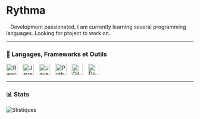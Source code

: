 # Rythma
**` `**
Development passionated, I am currently learning several programming languages. Looking for project to work on.




   ---

### 🧰 Langages, Frameworks et Outils

<p align="left">
   <img src="https://cdn.jsdelivr.net/gh/devicons/devicon/icons/react/react-original.svg" alt="React" width="30px" style="padding-right:10px;" />
   <img src="https://cdn.jsdelivr.net/gh/devicons/devicon/icons/java/java-original.svg" alt="Java" width="30px" style="padding-right:10px;" />
   <img src="https://cdn.jsdelivr.net/gh/devicons/devicon/icons/javascript/javascript-plain.svg" alt="JavaScript" width="30px" style="padding-right:10px;" />
   <img src="https://cdn.jsdelivr.net/gh/devicons/devicon/icons/python/python-original.svg" alt="Python" width="30px" style="padding-right:10px;" />
   <img src="https://cdn.jsdelivr.net/gh/devicons/devicon/icons/git/git-original.svg" alt="Git" width="30px" style="padding-right:10px;" />
   <img src="https://cdn.jsdelivr.net/gh/devicons/devicon/icons/docker/docker-original.svg" alt="Docker" width="30px" style="padding-right:10px;" />
</p>

   ---

### 📊 Stats

![Stistiques ](https://github-readme-stats.vercel.app/api?username=thomasrandaxhe&show_icons=true&theme=gruvbox)



#





